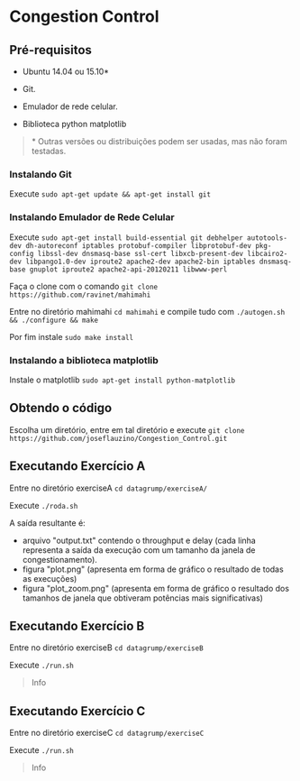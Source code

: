 # Congestion Control

## Pré-requisitos
- Ubuntu 14.04 ou 15.10*

- Git.

- Emulador de rede celular.

- Biblioteca python matplotlib

> \* Outras versões ou distribuições podem ser usadas, mas não foram testadas.

### Instalando Git
Execute `sudo apt-get update && apt-get install git`

### Instalando Emulador de Rede Celular

Execute `sudo apt-get install build-essential git debhelper autotools-dev dh-autoreconf iptables protobuf-compiler libprotobuf-dev pkg-config libssl-dev dnsmasq-base ssl-cert libxcb-present-dev libcairo2-dev libpango1.0-dev iproute2 apache2-dev apache2-bin iptables dnsmasq-base gnuplot iproute2 apache2-api-20120211 libwww-perl`

Faça o clone com o comando `git clone https://github.com/ravinet/mahimahi`

Entre no diretório mahimahi `cd mahimahi` e compile tudo com `./autogen.sh && ./configure && make`

Por fim instale `sudo make install`

### Instalando a biblioteca matplotlib
Instale o matplotlib `sudo apt-get install python-matplotlib`
## Obtendo o código

Escolha um diretório, entre em tal diretório e execute `git clone https://github.com/joseflauzino/Congestion_Control.git`

## Executando Exercício A

Entre no diretório exerciseA `cd datagrump/exerciseA/`

Execute `./roda.sh`

A saída resultante é:
- arquivo "output.txt" contendo o throughput e delay (cada linha representa a saída da execução com um tamanho da janela de congestionamento).
- figura "plot.png" (apresenta em forma de gráfico o resultado de todas as execuções)
- figura "plot_zoom.png" (apresenta em forma de gráfico o resultado dos tamanhos de janela que obtiveram potências mais significativas)

## Executando Exercício B
Entre no diretório exerciseB `cd datagrump/exerciseB`

Execute `./run.sh`

> Info
## Executando Exercício C
Entre no diretório exerciseC `cd datagrump/exerciseC`

Execute `./run.sh`

> Info

